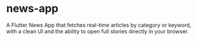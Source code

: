 # news-app
A Flutter News App that fetches real-time articles by category or keyword, with a clean UI and the ability to open full stories directly in your browser.
